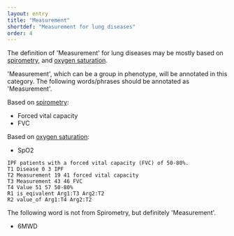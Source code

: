 ```yaml
---
layout: entry
title: "Measurement"
shortdef: "Measurement for lung diseases"
order: 4
---
```


The definition of 'Measurement' for lung diseases may be mostly based on <a href="https://en.wikipedia.org/wiki/Spirometry">spirometry</a>, and <a href="https://en.wikipedia.org/wiki/Oxygen_saturation_(medicine)">oxygen saturation</a>.

'Measurement', which can be a group in phenotype, will be annotated in this category. 
The following words/phrases should be annotated as 'Measurement'.

Based on <a href="https://en.wikipedia.org/wiki/Spirometry">spirometry</a>:
- Forced vital capacity
- FVC

Based on <a href="https://en.wikipedia.org/wiki/Oxygen_saturation_(medicine)">oxygen saturation</a>:
- SpO2

~~~ ann
IPF patients with a forced vital capacity (FVC) of 50-80%.
T1 Disease 0 3 IPF
T2 Measurement 19 41 forced vital capacity
T3 Measurement 43 46 FVC
T4 Value 51 57 50-80%
R1 is_eqivalent Arg1:T3 Arg2:T2
R2 value_of Arg1:T4 Arg2:T2
~~~

The following word is not from Spirometry, but definitely 'Measurement'.
- 6MWD

<!-- details -->
